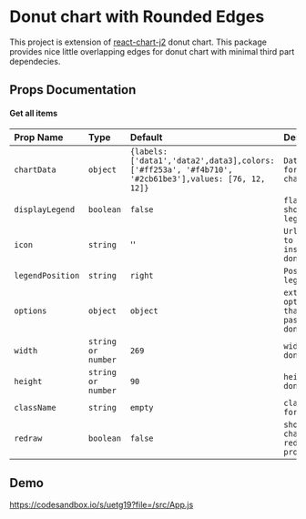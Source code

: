 
# Donut chart with Rounded Edges

This project is extension of  [react-chart-j2](https://www.npmjs.com/package/react-chartjs-2) donut chart. This package provides nice little overlapping edges for donut chart with minimal third part dependecies.


## Props Documentation

#### Get all items



| Prop Name | Type     | Default                | Description                |
| :-------- | :------- | :------------------------- | :-------------------------
| `chartData` | `object` | `{labels: ['data1','data2',data3],colors: ['#ff253a', '#f4b710', '#2cb61be3'],values: [76, 12, 12]}`|`Datasource for donut chart`| 
|`displayLegend`|`boolean`| `false`| `flag to show/hide legends`
|`icon`|`string`|''|`Url of icon to show inside donut`
|`legendPosition`|`string`|`right`|`Position of legends`
|`options`|`object`|`object`|`extra options that can be passed to donut chart`
|`width`|`string or number` | `269`| `width of donut chart`
|`height`|`string or number`|`90`|`height of donut chart`
|`className`|`string`|`empty`|`className for donut`
|`redraw`|`boolean`|`false`|`should chart redraw on prop change`



## Demo

https://codesandbox.io/s/uetg19?file=/src/App.js

